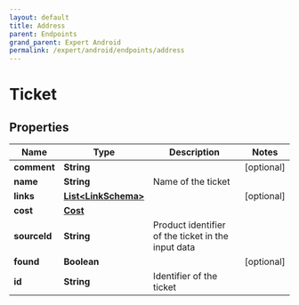 ```yaml
---
layout: default
title: Address
parent: Endpoints
grand_parent: Expert Android
permalink: /expert/android/endpoints/address
---
```


# Ticket

## Properties
Name | Type | Description | Notes
------------ | ------------- | ------------- | -------------
**comment** | **String** |  |  [optional]
**name** | **String** | Name of the ticket | 
**links** | [**List&lt;LinkSchema&gt;**](LinkSchema.md) |  |  [optional]
**cost** | [**Cost**](Cost.md) |  | 
**sourceId** | **String** | Product identifier of the ticket in the input data | 
**found** | **Boolean** |  |  [optional]
**id** | **String** | Identifier of the ticket | 



